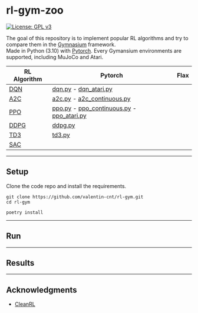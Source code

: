 # rl-gym-zoo

[![License: GPL v3](https://img.shields.io/badge/License-GPLv3-blue.svg)](https://www.gnu.org/licenses/gpl-3.0)


The goal of this repository is to implement popular RL algorithms and try to compare them in the [Gymnasium](https://github.com/Farama-Foundation/Gymnasium) framework.  
Made in Python (3.10) with [Pytorch](https://github.com/pytorch/pytorch).
Every Gymansium environments are supported, including MuJoCo and Atari.

| RL Algorithm                                           | Pytorch  |    Flax    |
|--------------------------------------------------------|----------|------------|
| [DQN](https://arxiv.org/abs/1312.5602)                 |[dqn.py](https://github.com/valentin-cnt/rl-gym-zoo/blob/master/src/pytorch/dqn.py) - [dqn_atari.py](https://github.com/valentin-cnt/rl-gym-zoo/blob/master/src/pytorch/dqn_atari.py)||
| [A2C](https://arxiv.org/abs/1602.01783)                |[a2c.py](https://github.com/valentin-cnt/rl-gym-zoo/blob/master/src/pytorch/a2c.py) - [a2c_continuous.py](https://github.com/valentin-cnt/rl-gym-zoo/blob/master/src/pytorch/a2c_continuous.py)||
| [PPO](https://arxiv.org/abs/1707.06347)                |[ppo.py](https://github.com/valentin-cnt/rl-gym-zoo/blob/master/src/pytorch/ppo.py) - [ppo_continuous.py](https://github.com/valentin-cnt/rl-gym-zoo/blob/master/src/pytorch/ppo_continuous.py) - [ppo_atari.py](https://github.com/valentin-cnt/rl-gym-zoo/blob/master/src/pytorch/ppo_atari.py)||
| [DDPG](https://proceedings.mlr.press/v32/silver14.pdf) |[ddpg.py](https://github.com/valentin-cnt/rl-gym-zoo/blob/master/src/pytorch/ddpg.py)||
| [TD3](https://arxiv.org/abs/1802.09477)                |[td3.py](https://github.com/valentin-cnt/rl-gym-zoo/blob/master/src/pytorch/td3.py)||
| [SAC](https://arxiv.org/abs/1801.01290)                |         ||

---

## Setup

Clone the code repo and install the requirements.

```
git clone https://github.com/valentin-cnt/rl-gym.git
cd rl-gym

poetry install
```

---

## Run

---

## Results

---

## Acknowledgments

 - [CleanRL](https://github.com/vwxyzjn/cleanrl)

